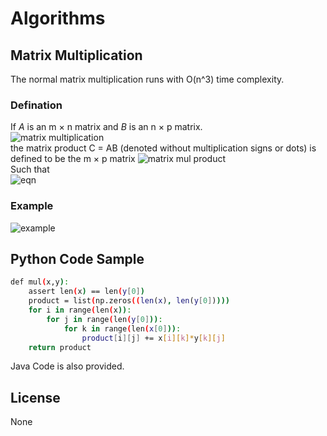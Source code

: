 # Algorithms
## Matrix Multiplication 
The normal matrix multiplication runs with O(n^3) time complexity. 
### Defination 
If *A* is an m × n matrix and *B* is an n × p matrix.  
![matrix multiplication](https://wikimedia.org/api/rest_v1/media/math/render/svg/9196c0c24ad20c3b18582bc78785fa405d91c7c3)  
the matrix product C = AB (denoted without multiplication signs or dots) is defined to be the m × p matrix
![matrix mul product](https://wikimedia.org/api/rest_v1/media/math/render/svg/7d3ce5d06e84e1a8575ce6f1d47a90d006baf628)  
Such that  
![eqn](https://wikimedia.org/api/rest_v1/media/math/render/svg/ee372c649dea0a05bf1ace77c9d6faf051d9cc8d)  
### Example
![example](https://www.mathwarehouse.com/algebra/matrix/images/matrix-multiplication/dimensions-of-product-matrix-v2.webp)

## Python Code Sample

```sh
def mul(x,y):	
	assert len(x) == len(y[0])
	product = list(np.zeros((len(x), len(y[0]))))
	for i in range(len(x)):
		for j in range(len(y[0])):
			for k in range(len(x[0])):
				product[i][j] += x[i][k]*y[k][j]
	return product
```

Java Code is also provided.

License
----

None
